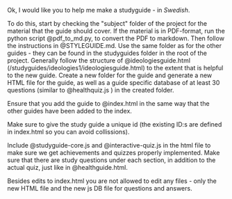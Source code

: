 Ok, I would like you to help me make a studyguide - in *Swedish*. 

To do this, start by checking the "subject" folder of the project for the material that the guide should cover. If the material is in PDF-format, run the python script @pdf_to_md.py, to convert the PDF to markdown. Then follow the instructions in @STYLEGUIDE.md. Use the same folder as for the other guides - they can be found in the studyguides folder in the root of the project. Generally follow the structure of @ideologiesguide.html (/studyguides/ideologies1/ideologiesguide.html) to the extent that is helpful to the new guide. Create a new folder for the guide and generate a new HTML file for the guide, as well as a guide specific database of at least 30 questions (similar to @healthquiz.js ) in the created folder.

Ensure that you add the guide to @index.html in the same way that the other guides have been added to the index.

Make sure to give the study guide a unique id (the existing ID:s are defined in index.html so you can avoid collissions).

Include @studyguide-core.js and @interactive-quiz.js in the html file to make sure we get achievements and quizzes properly implemented. Make sure that there are study questions under each section, in addition to the actual quiz, just like in @healthguide.html.


Besides edits to index.html you are not allowed to edit any files - only the new HTML file and the new js DB file for questions and answers.